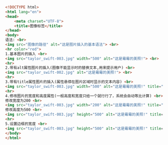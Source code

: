 
<BlogInfo title="9.图像标签" author="白日梦想猿" pv=0 read_times=0 pre_cost_time=0分41秒 category="html5学习" tag_list="['html5学习']" create_time="2020.07.14 15:13:01" update_time="2020.07.14 15:31:46" />

```html
<!DOCTYPE html>
<html lang="en">
<head>
    <meta charset="UTF-8">
    <title>图像标签</title>
</head>
<body>
语法: <br>
<img src="图像的路径" alt="这是图片插入的基本语法"> <br>
<hr color="red">
1.基本图片的插入 <br>
<img src="taylor_swift-003.jpg" width="500" alt="这是霉霉的美照!"> <br>
<hr>
2.带有alt属性图片的插入(图像不能显示时的替换文本,用来提示用户) <br>
<img src="taylor_swift-002.jpg" alt="这是霉霉的美照!"> <br>
<hr>
3.带有title属性图片的插入(属性悬停在图片区域时显示的文本内容) <br>
<img src="taylor_swift-003.jpg" width="500" alt="这是霉霉的美照!" title="霉霉"> <br>
<hr>
4.修改图片的宽度和高度属性(一般高度和宽度只给一个就行行了，系统会自动等比计算) <br>
修改宽度为200 <br>
<img src="taylor_swift-003.jpg" width="200" alt="这是霉霉的美照!" title="霉霉"> <br>
修改高度为500 <br>
<img src="taylor_swift-003.jpg" height="500" alt="这是霉霉的美照!" title="霉霉"> <br>
<hr>
5.设置边框的宽度 <br>
<img src="taylor_swift-003.jpg" height="500" alt="这是霉霉的美照!" title="霉霉" border="5"> <br>
</body>
</html>
```
